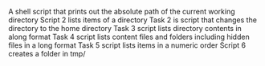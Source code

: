 A shell script that prints out the absolute path of the current working directory
Script 2 lists items of a directory
Task 2 is script that changes the directory to the home directory
Task 3 script lists directory contents in along format
Task 4 script lists content files and folders including hidden files in a long format
Task 5 script lists items in a numeric order
Script 6 creates a folder in tmp/
